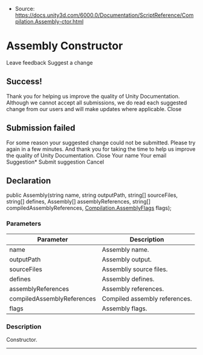 * Source: https://docs.unity3d.com/6000.0/Documentation/ScriptReference/Compilation.Assembly-ctor.html

# Assembly Constructor
Leave feedback
Suggest a change
## Success!
Thank you for helping us improve the quality of Unity Documentation. Although we cannot accept all submissions, we do read each suggested change from our users and will make updates where applicable.
Close
## Submission failed
For some reason your suggested change could not be submitted. Please <a>try again</a> in a few minutes. And thank you for taking the time to help us improve the quality of Unity Documentation.
Close
Your name Your email Suggestion* Submit suggestion
Cancel
## Declaration
public Assembly(string name, string outputPath, string[] sourceFiles, string[] defines, Assembly[] assemblyReferences, string[] compiledAssemblyReferences, [Compilation.AssemblyFlags](https://docs.unity3d.com/6000.0/Documentation/ScriptReference/Compilation.AssemblyFlags.html) flags); 
### Parameters
Parameter | Description  
---|---  
name | Assembly name.  
outputPath | Assembly output.  
sourceFiles | Assembliy source files.  
defines | Assembly defines.  
assemblyReferences | Assembly references.  
compiledAssemblyReferences | Compiled assembly references.  
flags | Assembly flags.  
### Description
Constructor.
* * *
